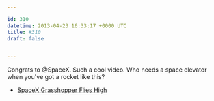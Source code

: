 ```yaml
---

id: 310
datetime: 2013-04-23 16:33:17 +0000 UTC
title: #310
draft: false


---
```


Congrats to @SpaceX. Such a cool video. Who needs a space elevator when you've got a rocket like this? 

 
 * [SpaceX Grasshopper Flies High](http://www.universetoday.com/101627/spacex-grasshopper-flies-high/)


